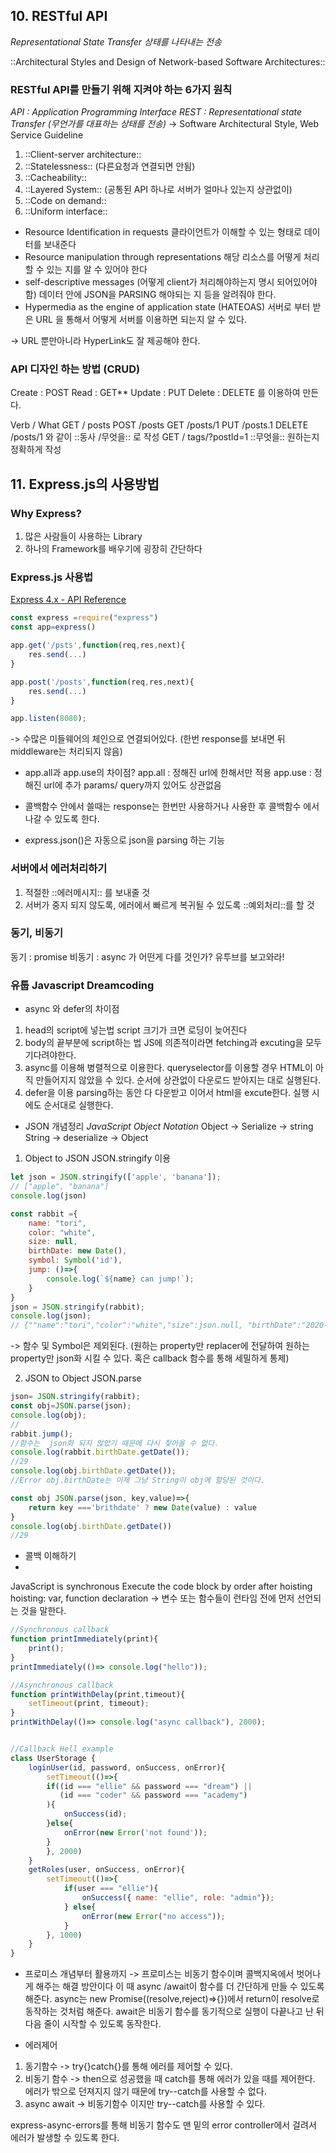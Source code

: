## 10. RESTful API
*Representational State Transfer*
*상태를 나타내는 전송* 

::Architectural Styles and Design of Network-based Software Architectures::

### RESTful API를 만들기 위해 지켜야 하는 6가지 원칙

*API : Application Programming Interface*
*REST : Representational state Transfer (무언가를 대표하는 상태를 전송)*
-> Software Architectural Style, Web Service Guideline

1. ::Client-server architecture::
2. ::Statelessness:: 
(다른요청과 연결되면 안됨)  <HTTP>
3. ::Cacheability::  <HTTP>
4. ::Layered System:: 
(공통된 API 하나로 서버가 얼마나 있는지 상관없이)
5. ::Code on demand::
6. ::Uniform interface::
- Resource Identification in requests
클라이언트가 이해할 수 있는 형태로 데이터를 보내준다
- Resource manipulation through representations
해당 리소스를 어떻게 처리할 수 있는 지를 알 수 있어야 한다
- self-descriptive messages (어떻게 client가 처리해야하는지 명시 되어있어야함)
데이터 안에 JSON을 PARSING 해야되는 지 등을 알려줘야 한다.
- Hypermedia as the engine of application state (HATEOAS)
 서버로 부터 받은 URL 을 통해서 어떻게 서버를 이용하면 되는지 알 수 있다.

-> URL 뿐만아니라 HyperLink도 잘 제공해야 한다.

### API 디자인 하는 방법 (CRUD)
Create : POST
Read : GET**
Update : PUT
Delete : DELETE 를 이용하여 만든다.

Verb / What
GET / posts
POST /posts
GET /posts/1  PUT /posts.1  DELETE /posts/1 와 같이 ::동사 /무엇을::  로 작성
GET / tags/?postId=1 ::무엇을:: 원하는지 정확하게 작성



## 11. Express.js의 사용방법
### Why Express?

1. 많은 사람들이 사용하는 Library
2. 하나의 Framework를 배우기에 굉장히 간단하다

### Express.js 사용법
[Express 4.x - API Reference](https://expressjs.com/en/4x/api.html)

```javascript
const express =require("express")
const app=express()

app.get('/psts',function(req,res,next){
	res.send(...)
}

app.post('/posts',function(req,res,next){
	res.send(...)
}

app.listen(8080);
```

-> 수많은 미들웨어의 체인으로 연결되어있다.
(한번 response를 보내면 뒤 middleware는 처리되지 않음)

- app.all과 app.use의 차이점?
app.all : 정해진  url에 한해서만 적용
app.use : 정해진 url에 추가 params/ query까지 있어도 상관없음

- 콜백함수 안에서 쓸때는 response는 한번만 사용하거나 사용한 후 콜백함수 에서 나갈 수 있도록 한다.

- express.json()은 자동으로 json을 parsing 하는 기능

### 서버에서 에러처리하기
1. 적절한 ::에러메시지:: 를 보내줄 것
2. 서버가 중지 되지 않도록, 에러에서 빠르게 복귀될 수 있도록 ::예외처리::를 할 것

### 동기, 비동기
동기 : promise
비동기 : async 가 어떤게 다를 것인가?
유투브를 보고와라!

### 유툽 Javascript  Dreamcoding
- async 와 defer의 차이점
1. head의 script에 넣는법
script 크기가 크면 로딩이 늦어진다
3. body의 끝부분에 script하는 법
JS에 의존적이라면 fetching과 excuting을 모두 기다려야한다.
3. async를 이용해 병렬적으로 이용한다.
queryselector를 이용할 경우 HTML이 아직 만들어지지 않았을 수 있다.
순서에 상관없이 다운로드 받아지는 대로 실행된다.
4. defer을 이용
parsing하는 동안 다 다운받고 이어서 html을 excute한다.
실행 시에도 순서대로 실행한다.

- JSON 개념정리
*JavaScript Object Notation*
Object  -> Serialize -> string
String -> deserialize -> Object
1. Object to JSON
JSON.stringify 이용
```javascript
let json = JSON.stringify(['apple', 'banana']);
// ["apple", "banana"]
console.log(json)

const rabbit ={
	name: "tori",
	color: "white",
	size: null,
	birthDate: new Date(),
	symbol: Symbol('id'),
	jump: ()=>{
		console.log(`${name} can jump!`);
	}
}
json = JSON.stringify(rabbit);
console.log(json);
// {""name":"tori","color":"white","size":json.null, "birthDate":"2020-05-29T13:20:22.670Z"}

```

-> 함수 및 Symbol은 제외된다.
(원하는 property만 replacer에 전달하여 원하는 property만 json화 시킬 수 있다. 혹은 callback 함수를 통해 세밀하게 통제)

2. JSON to Object
JSON.parse
```javascript
json= JSON.stringify(rabbit);
const obj=JSON.parse(json);
console.log(obj);
//
rabbit.jump();
//함수는  json화 되지 않았기 때문에 다시 찾아올 수 없다.
console.log(rabbit.birthDate.getDate());
//29
console.log(obj.birthDate.getDate());
//Error obj.birthDate는 이제 그냥 String이 obj에 할당된 것이다.

const obj JSON.parse(json, key,value)=>{
	return key ==='brithdate' ? new Date(value) : value
}
console.log(obj.birthDate.getDate())
//29
```
- 콜백 이해하기
-
JavaScript is synchronous
Execute the code block by order after hoisting
hoisting: var, function declaration
-> 변수 또는 함수들이 런타임 전에 먼저 선언되는 것을 말한다.

```javascript
//Synchronous callback
function printImmediately(print){
	print();
}
printImmediately(()=> console.log("hello"));

//Asynchronous callback
function printWithDelay(print,timeout){
	setTimeout(print, timeout);
}
printWithDelay(()=> console.log("async callback"), 2000);


//Callback Hell example
class UserStorage {
	loginUser(id, password, onSuccess, onError){
		setTimeout(()=>{
		if((id === "ellie" && password === "dream") ||
		   (id === "coder" && password === "academy")
		){
			onSuccess(id);
		}else{
			onError(new Error('not found'));
		}
		}, 2000)
	}
	getRoles(user, onSuccess, onError){
		setTimeout(()=>{
			if(user === "ellie"){
				onSuccess({ name: "ellie", role: "admin"});
			} else{
				onError(new Error("no access"));
			}
		}, 1000)
	}
}
```


- 프로미스 개념부터 활용까지
-> 프로미스는 비동기 함수이며 콜백지옥에서 벗어나게 해주는 해결 방안이다
이 때 async /await이 함수를 더 간단하게 만들 수 있도록 해준다.
async는 new Promise((resolve,reject)=>{})에서 return이 resolve로 동작하는 것처럼 해준다. await은 비동기 함수를 동기적으로 실행이 다끝나고 난 뒤 다음 줄이 시작할 수 있도록 동작한다.

- 에러제어
1. 동기함수 -> try{}catch{}를 통해 에러를 제어할 수 있다.
2. 비동기 함수 -> then으로 성공했을 때 catch를 통해 에러가 있을 때를 제어한다. 에러가 밖으로 던져지지 않기 때문에 try--catch를 사용할 수 없다.
3. async await -> 비동기함수 이지만 try--catch를 사용할 수 있다.

express-async-errors를 통해 비동기 함수도 맨 밑의 error controller에서 걸려서 에러가 발생할 수 있도록 한다.

